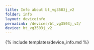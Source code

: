 ```yaml
---
title: Info about bt_vg3503j_v2
folder: info
layout: deviceinfo
permalink: /devices/bt_vg3503j_v2/
device: bt_vg3503j_v2
---
```

{% include templates/device_info.md %}
